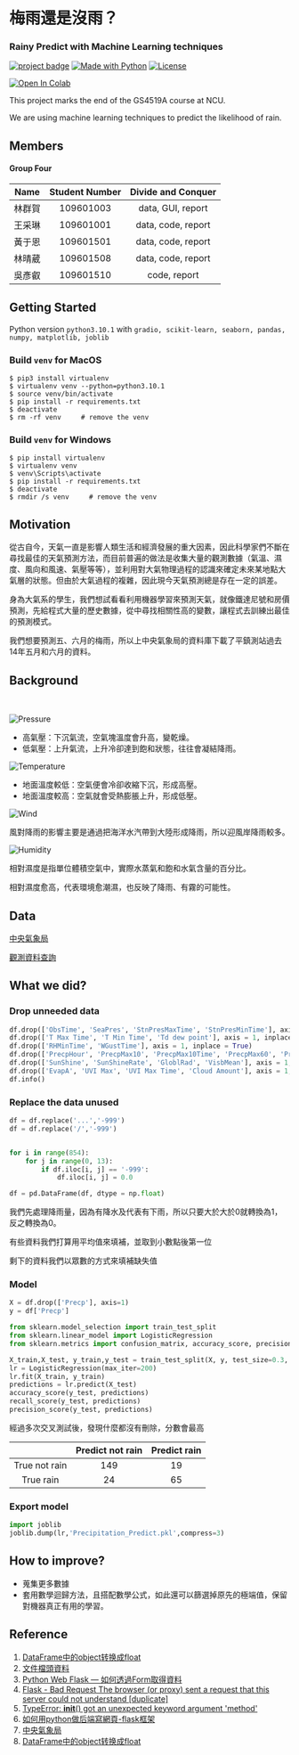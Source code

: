 # 梅雨還是沒雨？

### Rainy Predict with Machine Learning techniques

[![project badge](https://img.shields.io/badge/1chooo-rain__prediction-informational)](https://github.com/1chooo/rain_prediction)
[![Made with Python](https://img.shields.io/badge/Python->=3.7-blue?logo=python&logoColor=white)](https://python.org "Go to Python homepage")
[![License](https://img.shields.io/badge/License-MIT-blue)](./LICENSE "Go to license section")

<a href="https://colab.research.google.com/github/1chooo/ML-Rainy-Predict/blob/main/main.ipynb" target="_parent"><img src="https://colab.research.google.com/assets/colab-badge.svg" alt="Open In Colab"/></a>

This project marks the end of the GS4519A course at NCU. 

We are using machine learning techniques to predict the likelihood of rain.

## Members

#### Group Four

|  Name  | Student Number | Divide and Conquer |
| :----: | :------------: | :----------------: |
| 林群賀  |    109601003   | data, GUI, report  |
| 王采琳  |    109601001   | data, code, report |
| 黃于恩  |    109601501   | data, code, report |
| 林晴葳  |    109601508   | data, code, report |
| 吳彥叡  |    109601510   |    code, report    |

## Getting Started
Python version `python3.10.1` with `gradio, scikit-learn, seaborn, pandas, numpy, matplotlib, joblib`
### Build `venv` for **MacOS**
```shell
$ pip3 install virtualenv
$ virtualenv venv --python=python3.10.1
$ source venv/bin/activate
$ pip install -r requirements.txt
$ deactivate
$ rm -rf venv     # remove the venv
```

### Build `venv` for Windows
```shell
$ pip install virtualenv
$ virtualenv venv
$ venv\Scripts\activate
$ pip install -r requirements.txt
$ deactivate
$ rmdir /s venv     # remove the venv
```

## Motivation

從古自今，天氣一直是影響人類生活和經濟發展的重大因素，因此科學家們不斷在尋找最佳的天氣預測方法，而目前普遍的做法是收集大量的觀測數據（氣溫、濕度、風向和風速、氣壓等等），並利用對大氣物理過程的認識來確定未來某地點大氣層的狀態。但由於大氣過程的複雜，因此現今天氣預測總是存在一定的誤差。

身為大氣系的學生，我們想試看看利用機器學習來預測天氣，就像鐵達尼號和房價預測，先給程式大量的歷史數據，從中尋找相關性高的變數，讓程式去訓練出最佳的預測模式。

我們想要預測五、六月的梅雨，所以上中央氣象局的資料庫下載了平鎮測站過去14年五月和六月的資料。


## Background

<br>

![Pressure](imgs/pressure.png)

* 高氣壓：下沉氣流，空氣塊溫度會升高，變乾燥。
* 低氣壓：上升氣流，上升冷卻達到飽和狀態，往往會凝結降雨。


![Temperature](imgs/temperature.png)

* 地面溫度較低：空氣便會冷卻收縮下沉，形成高壓。
* 地面溫度較高：空氣就會受熱膨脹上升，形成低壓。


![Wind](imgs/wind.png)

風對降雨的影響主要是通過把海洋水汽帶到大陸形成降雨，所以迎風岸降雨較多。


![Humidity](imgs/humidity.png)

相對濕度是指單位體積空氣中，實際水蒸氣和飽和水氣含量的百分比。

相對濕度愈高，代表環境愈潮濕，也反映了降雨、有霧的可能性。


## Data

[中央氣象局](https://www.cwb.gov.tw/V8/C/)

[觀測資料查詢](https://e-service.cwb.gov.tw/HistoryDataQuery/index.jsp)

## What we did?

### Drop unneeded data

``` python
df.drop(['ObsTime', 'SeaPres', 'StnPresMaxTime', 'StnPresMinTime'], axis = 1, inplace = True)
df.drop(['T Max Time', 'T Min Time', 'Td dew point'], axis = 1, inplace = True)
df.drop(['RHMinTime', 'WGustTime'], axis = 1, inplace = True)
df.drop(['PrecpHour', 'PrecpMax10', 'PrecpMax10Time', 'PrecpMax60', 'PrecpMax60Time'], axis = 1, inplace = True)
df.drop(['SunShine', 'SunShineRate', 'GloblRad', 'VisbMean'], axis = 1, inplace = True)
df.drop(['EvapA', 'UVI Max', 'UVI Max Time', 'Cloud Amount'], axis = 1, inplace = True) 
df.info()
```

### Replace the data unused

``` python
df = df.replace('...','-999')
df = df.replace('/','-999')


for i in range(854):
    for j in range(0, 13):
        if df.iloc[i, j] == '-999':
            df.iloc[i, j] = 0.0

df = pd.DataFrame(df, dtype = np.float)
```

我們先處理降雨量，因為有降水及代表有下雨，所以只要大於大於0就轉換為1，反之轉換為0。

有些資料我們打算用平均值來填補，並取到小數點後第一位

剩下的資料我們以眾數的方式來填補缺失值

### Model

``` python
X = df.drop(['Precp'], axis=1)
y = df['Precp']

from sklearn.model_selection import train_test_split
from sklearn.linear_model import LogisticRegression
from sklearn.metrics import confusion_matrix, accuracy_score, precision_score, recall_score

X_train,X_test, y_train,y_test = train_test_split(X, y, test_size=0.3, random_state=67)
lr = LogisticRegression(max_iter=200)
lr.fit(X_train, y_train)
predictions = lr.predict(X_test)
accuracy_score(y_test, predictions)
recall_score(y_test, predictions)
precision_score(y_test, predictions)
```

經過多次交叉測試後，發現什麼都沒有刪除，分數會最高


|               | Predict not rain | Predict rain |
| :-----------: | :--------------: | :----------: |
| True not rain |       149        |      19      |
|   True rain   |        24        |      65      |

### Export model

``` python
import joblib
joblib.dump(lr,'Precipitation_Predict.pkl',compress=3)
```


## How to improve?

* 蒐集更多數據
* 套用數學迴歸方法，且搭配數學公式，如此還可以篩選掉原先的極端值，保留對機器真正有用的學習。


## Reference

1. [DataFrame中的object转换成float](https://blog.csdn.net/wushaowu2014/article/details/78963709)
2. [文件檔頭資料](https://www.csie.ntu.edu.tw/~r91112/myDownload/WEB/html.html)
3. [Python Web Flask — 如何透過Form取得資料](https://medium.com/seaniap/python-web-flask-如何透過form取得資料-7a63ebf9ff1f)
4. [Flask - Bad Request The browser (or proxy) sent a request that this server could not understand [duplicate]](https://stackoverflow.com/questions/48780324/flask-bad-request-the-browser-or-proxy-sent-a-request-that-this-server-could)
5. [TypeError: __init__() got an unexpected keyword argument 'method'](https://stackoverflow.com/questions/42126772/typeerror-init-got-an-unexpected-keyword-argument-method)
6. [如何用python做后端寫網頁-flask框架](https://www.uj5u.com/ruanti/262589.html)
7. [中央氣象局](https://www.cwb.gov.tw/V8/C/)
8. [DataFrame中的object转换成float](https://blog.csdn.net/wushaowu2014/article/details/78963709)
